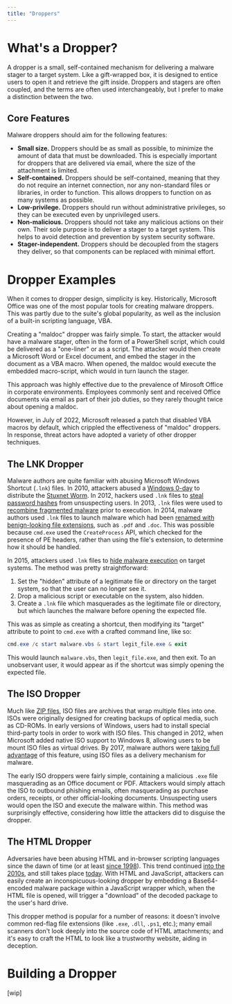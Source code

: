 ```yaml
---
title: "Droppers"
---
```


# What's a Dropper?

A dropper is a small, self-contained mechanism for delivering a malware stager to a target system. Like a gift-wrapped box, it is designed to entice users to open it and retrieve the gift inside. Droppers and stagers are often coupled, and the terms are often used interchangeably, but I prefer to make a distinction between the two.

## Core Features

Malware droppers should aim for the following features:

* **Small size.** Droppers should be as small as possible, to minimize the amount of data that must be downloaded. This is especially important for droppers that are delivered via email, where the size of the attachment is limited.
* **Self-contained.** Droppers should be self-contained, meaning that they do not require an internet connection, nor any non-standard files or libraries, in order to function. This allows droppers to function on as many systems as possible.
* **Low-privilege.** Droppers should run without administrative privileges, so they can be executed even by unprivileged users.
* **Non-malicious.** Droppers should not take any malicious actions on their own. Their sole purpose is to deliver a stager to a target system. This helps to avoid detection and prevention by system security software.
* **Stager-independent.** Droppers should be decoupled from the stagers they deliver, so that components can be replaced with minimal effort.

# Dropper Examples

When it comes to dropper design, simplicity is key. Historically, Microsoft Office was one of the most popular tools for creating malware droppers. This was partly due to the suite's global popularity, as well as the inclusion of a built-in scripting language, VBA.

Creating a "maldoc" dropper was fairly simple. To start, the attacker would have a malware stager, often in the form of a PowerShell script, which could be delivered as a "one-liner" or as a script. The attacker would then create a Microsoft Word or Excel document, and embed the stager in the document as a VBA macro. When opened, the maldoc would execute the embedded macro-script, which would in turn launch the stager.

This approach was highly effective due to the prevalence of Mirosoft Office in corporate environments. Employees commonly sent and received Office documents via email as part of their job duties, so they rarely thought twice about opening a maldoc.

However, in July of 2022, Microsoft released a patch that disabled VBA macros by default, which crippled the effectiveness of "maldoc" droppers. In response, threat actors have adopted a variety of other dropper techniques.

## The LNK Dropper

Malware authors are quite familiar with abusing Microsoft Windows Shortcut (`.lnk`) files. In 2010, attackers abused a [Windows 0-day](https://learn.microsoft.com/en-us/security-updates/securitybulletins/2010/ms10-046) to distribute the [Stuxnet Worm](https://support.radware.com/ci/okcsFattach/get/15458_3). In 2012, hackers used `.lnk` files to [steal password hashes](https://www.trustwave.com/en-us/resources/blogs/spiderlabs-blog/you-down-with-lnk/) from unsuspecting users. In 2013, `.lnk` files were used to [recombine fragmented malware](https://community.broadcom.com/symantecenterprise/communities/community-home/librarydocuments/viewdocument?DocumentKey=1d5f06a6-c969-4678-91be-afbb864a696c&CommunityKey=1ecf5f55-9545-44d6-b0f4-4e4a7f5f5e68&tab=librarydocuments) prior to execution. In 2014, malware authors used `.lnk` files to launch malware which had been [renamed with benign-looking file extensions](https://www.trustwave.com/en-us/resources/blogs/spiderlabs-blog/lnk-files-in-email-malware-distribution/), such as `.pdf` and `.doc`. This was possible because `cmd.exe` used the `CreateProcess` API, which checked for the presence of PE headers, rather than using the file's extension, to determine how it should be handled.

In 2015, attackers used `.lnk` files to [hide malware execution](https://www.avira.com/en/blog/lnk-files-shortcuts-faster-infections) on target systems. The method was pretty straightforward:

1. Set the "hidden" attribute of a legitimate file or directory on the target system, so that the user can no longer see it.
2. Drop a malicious script or executable on the system, also hidden.
3. Create a `.lnk` file which masquerades as the legitimate file or directory, but which launches the malware before opening the expected file.

This was as simple as creating a shortcut, then modifying its "target" attribute to point to `cmd.exe` with a crafted command line, like so:

```powershell
cmd.exe /c start malware.vbs & start legit_file.exe & exit
```

This would launch `malware.vbs`, then `legit_file.exe`, and then exit. To an unobservant user, it would appear as if the shortcut was simply opening the expected file.

## The ISO Dropper

Much like [ZIP files](https://en.wikipedia.org/wiki/ZIP_(file_format)), ISO files are archives that wrap multiple files into one. ISOs were originally designed for creating backups of optical media, such as CD-ROMs. In early versions of Windows, users had to install special third-party tools in order to work with ISO files. This changed in 2012, when Microsoft added native ISO support to Windows 8, allowing users to be mount ISO files as virtual drives. By 2017, malware authors were [taking full advantage](https://cofense.com/new-phishing-emails-deliver-malicious-iso-files-evade-detection/) of this feature, using ISO files as a delivery mechanism for malware.

The early ISO droppers were fairly simple, containing a malicious `.exe` file masquerading as an Office document or PDF. Attackers would simply attach the ISO to outbound phishing emails, often masquerading as purchase orders, receipts, or other official-looking documents. Unsuspecting users would open the ISO and execute the malware within. This method was surprisingly effective, considering how little the attackers did to disguise the dropper.

## The HTML Dropper

Adversaries have been abusing HTML and in-browser scripting languages since the dawn of time (or at least [since 1998](https://www.wired.com/1998/11/virus-thrives-on-html/)). This trend continued [into the 2010s](https://www.virusbulletin.com/virusbulletin/2010/10/it-s-just-spam-it-can-t-hurt-right), and still takes place [today](https://blog.barracuda.com/2022/06/28/threat-spotlight-malicious-html-attachments/). With HTML and JavaScript, attackers can easily create an inconspicuous-looking dropper by embedding a Base64-encoded malware package within a JavaScript wrapper which, when the HTML file is opened, will trigger a "download" of the decoded package to the user's hard drive.

This dropper method is popular for a number of reasons: it doesn't involve common red-flag file extensions (like `.exe`, `.dll`, `.ps1`, etc.); many email scanners don't look deeply into the source code of HTML attachments; and it's easy to craft the HTML to look like a trustworthy website, aiding in deception.

# Building a Dropper

[wip]